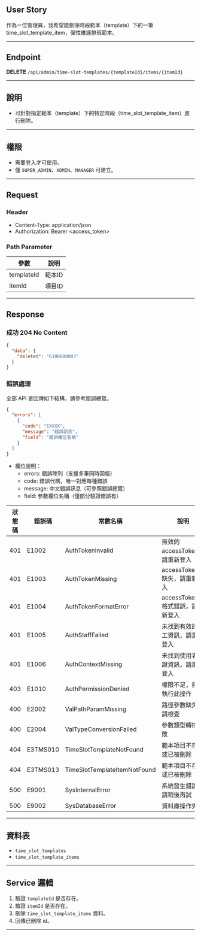 ## User Story

作為一位管理員，我希望能刪除時段範本（template）下的一筆 time_slot_template_item，彈性維護排班範本。

---

## Endpoint

**DELETE** `/api/admin/time-slot-templates/{templateId}/items/{itemId}`

---

## 說明

- 可針對指定範本（template）下的特定時段（time_slot_template_item）進行刪除。

---

## 權限

- 需要登入才可使用。
- 僅 `SUPER_ADMIN`、`ADMIN`、`MANAGER` 可建立。

---

## Request

### Header

- Content-Type: application/json
- Authorization: Bearer <access_token>

### Path Parameter

| 參數       | 說明   |
| ---------- | ------ |
| templateId | 範本ID |
| itemId     | 項目ID |

---

## Response

### 成功 204 No Content

```json
{
  "data": {
    "deleted": "6100000003"
  }
}
```

### 錯誤處理

全部 API 皆回傳如下結構，請參考錯誤總覽。

```json
{
  "errors": [
    {
      "code": "EXXXX",
      "message": "錯誤訊息",
      "field": "錯誤欄位名稱"
    }
  ]
}
```

- 欄位說明：
  - errors: 錯誤陣列（支援多筆同時回報）
  - code: 錯誤代碼，唯一對應每種錯誤
  - message: 中文錯誤訊息（可參照錯誤總覽）
  - field: 參數欄位名稱（僅部分驗證錯誤有）

| 狀態碼 | 錯誤碼   | 常數名稱                     | 說明                             |
| ------ | -------- | ---------------------------- | -------------------------------- |
| 401    | E1002  | AuthTokenInvalid       | 無效的 accessToken，請重新登入   |
| 401    | E1003    | AuthTokenMissing             | accessToken 缺失，請重新登入     |
| 401    | E1004    | AuthTokenFormatError         | accessToken 格式錯誤，請重新登入 |
| 401    | E1005    | AuthStaffFailed              | 未找到有效的員工資訊，請重新登入 |
| 401    | E1006    | AuthContextMissing           | 未找到使用者認證資訊，請重新登入 |
| 403    | E1010    | AuthPermissionDenied         | 權限不足，無法執行此操作         |
| 400    | E2002    | ValPathParamMissing          | 路徑參數缺失，請檢查             |
| 400    | E2004    | ValTypeConversionFailed      | 參數類型轉換失敗                 |
| 404    | E3TMS010 | TimeSlotTemplateNotFound     | 範本項目不存在或已被刪除         |
| 404    | E3TMS013 | TimeSlotTemplateItemNotFound | 範本項目不存在或已被刪除         |
| 500    | E9001    | SysInternalError             | 系統發生錯誤，請稍後再試         |
| 500    | E9002    | SysDatabaseError             | 資料庫操作失敗                   |

---

## 資料表

- `time_slot_templates`
- `time_slot_template_items`

---

## Service 邏輯

1. 驗證 `templateId` 是否存在。
2. 驗證 `itemId` 是否存在。
3. 刪除 `time_slot_template_items` 資料。
4. 回傳已刪除 id。

---
